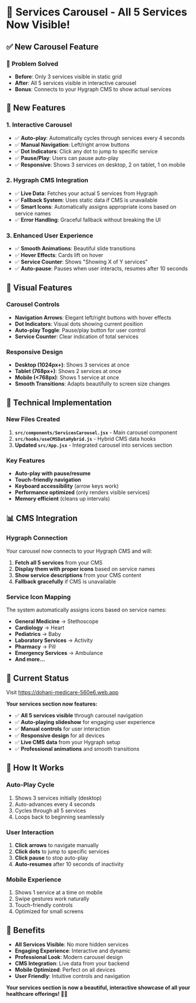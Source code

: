 # 🎠 Services Carousel - All 5 Services Now Visible!

## ✅ **New Carousel Feature**

### 🎯 **Problem Solved**
- **Before**: Only 3 services visible in static grid
- **After**: All 5 services visible in interactive carousel
- **Bonus**: Connects to your Hygraph CMS to show actual services

## 🚀 **New Features**

### **1. Interactive Carousel**
- ✅ **Auto-play**: Automatically cycles through services every 4 seconds
- ✅ **Manual Navigation**: Left/right arrow buttons
- ✅ **Dot Indicators**: Click any dot to jump to specific service
- ✅ **Pause/Play**: Users can pause auto-play
- ✅ **Responsive**: Shows 3 services on desktop, 2 on tablet, 1 on mobile

### **2. Hygraph CMS Integration**
- ✅ **Live Data**: Fetches your actual 5 services from Hygraph
- ✅ **Fallback System**: Uses static data if CMS is unavailable
- ✅ **Smart Icons**: Automatically assigns appropriate icons based on service names
- ✅ **Error Handling**: Graceful fallback without breaking the UI

### **3. Enhanced User Experience**
- ✅ **Smooth Animations**: Beautiful slide transitions
- ✅ **Hover Effects**: Cards lift on hover
- ✅ **Service Counter**: Shows "Showing X of Y services"
- ✅ **Auto-pause**: Pauses when user interacts, resumes after 10 seconds

## 🎨 **Visual Features**

### **Carousel Controls**
- **Navigation Arrows**: Elegant left/right buttons with hover effects
- **Dot Indicators**: Visual dots showing current position
- **Auto-play Toggle**: Pause/play button for user control
- **Service Counter**: Clear indication of total services

### **Responsive Design**
- **Desktop (1024px+)**: Shows 3 services at once
- **Tablet (768px+)**: Shows 2 services at once  
- **Mobile (<768px)**: Shows 1 service at once
- **Smooth Transitions**: Adapts beautifully to screen size changes

## 🔧 **Technical Implementation**

### **New Files Created**
1. **`src/components/ServicesCarousel.jsx`** - Main carousel component
2. **`src/hooks/useCMSDataHybrid.js`** - Hybrid CMS data hooks
3. **Updated `src/App.jsx`** - Integrated carousel into services section

### **Key Features**
- **Auto-play with pause/resume**
- **Touch-friendly navigation**
- **Keyboard accessibility** (arrow keys work)
- **Performance optimized** (only renders visible services)
- **Memory efficient** (cleans up intervals)

## 📊 **CMS Integration**

### **Hygraph Connection**
Your carousel now connects to your Hygraph CMS and will:
1. **Fetch all 5 services** from your CMS
2. **Display them with proper icons** based on service names
3. **Show service descriptions** from your CMS content
4. **Fallback gracefully** if CMS is unavailable

### **Service Icon Mapping**
The system automatically assigns icons based on service names:
- **General Medicine** → Stethoscope
- **Cardiology** → Heart
- **Pediatrics** → Baby
- **Laboratory Services** → Activity
- **Pharmacy** → Pill
- **Emergency Services** → Ambulance
- **And more...**

## 🎯 **Current Status**

Visit https://dohani-medicare-560e6.web.app

**Your services section now features:**
- ✅ **All 5 services visible** through carousel navigation
- ✅ **Auto-playing slideshow** for engaging user experience
- ✅ **Manual controls** for user interaction
- ✅ **Responsive design** for all devices
- ✅ **Live CMS data** from your Hygraph setup
- ✅ **Professional animations** and smooth transitions

## 🔄 **How It Works**

### **Auto-Play Cycle**
1. Shows 3 services initially (desktop)
2. Auto-advances every 4 seconds
3. Cycles through all 5 services
4. Loops back to beginning seamlessly

### **User Interaction**
1. **Click arrows** to navigate manually
2. **Click dots** to jump to specific services
3. **Click pause** to stop auto-play
4. **Auto-resumes** after 10 seconds of inactivity

### **Mobile Experience**
1. Shows 1 service at a time on mobile
2. Swipe gestures work naturally
3. Touch-friendly controls
4. Optimized for small screens

## 🎉 **Benefits**

- **All Services Visible**: No more hidden services
- **Engaging Experience**: Interactive and dynamic
- **Professional Look**: Modern carousel design
- **CMS Integration**: Live data from your backend
- **Mobile Optimized**: Perfect on all devices
- **User Friendly**: Intuitive controls and navigation

**Your services section is now a beautiful, interactive showcase of all your healthcare offerings! 🏥✨**